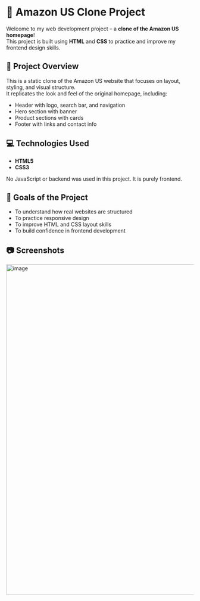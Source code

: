 # 🛒 Amazon US Clone Project

Welcome to my web development project – a **clone of the Amazon US homepage**!  
This project is built using **HTML** and **CSS** to practice and improve my frontend design skills.

## 📌 Project Overview

This is a static clone of the Amazon US website that focuses on layout, styling, and visual structure.  
It replicates the look and feel of the original homepage, including:

- Header with logo, search bar, and navigation
- Hero section with banner
- Product sections with cards
- Footer with links and contact info

## 💻 Technologies Used

- **HTML5**
- **CSS3**

No JavaScript or backend was used in this project. It is purely frontend.

## 🎯 Goals of the Project

- To understand how real websites are structured
- To practice responsive design
- To improve HTML and CSS layout skills
- To build confidence in frontend development

## 📷 Screenshots
<img width="1860" height="887" alt="image" src="https://github.com/user-attachments/assets/b0e967fa-2e86-4f6d-804a-5774a310b911" />

